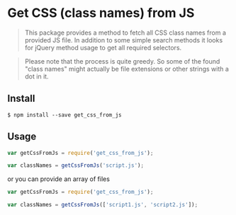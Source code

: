 # Get CSS (class names) from JS

> This package provides a method to fetch all CSS class names from a provided JS file.
> In addition to some simple search methods it looks for jQuery method usage to get all required selectors. 

> Please note that the process is quite greedy. 
> So some of the found "class names" might actually be file extensions or other strings with a dot in it.

## Install

```
$ npm install --save get_css_from_js
```


## Usage

```js
var getCssFromJs = require('get_css_from_js');

var classNames = getCssFromJs('script.js');
```

or you can provide an array of files

```js
var getCssFromJs = require('get_css_from_js');

var classNames = getCssFromJs(['script1.js', 'script2.js']);
```